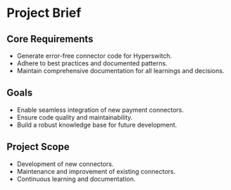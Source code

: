# Project Brief

## Core Requirements
- Generate error-free connector code for Hyperswitch.
- Adhere to best practices and documented patterns.
- Maintain comprehensive documentation for all learnings and decisions.

## Goals
- Enable seamless integration of new payment connectors.
- Ensure code quality and maintainability.
- Build a robust knowledge base for future development.

## Project Scope
- Development of new connectors.
- Maintenance and improvement of existing connectors.
- Continuous learning and documentation.
